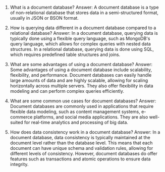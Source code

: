 1. What is a document database?
Answer: A document database is a type of non-relational database that stores data in a semi-structured format, usually in JSON or BSON format.

2. How is querying data different in a document database compared to a relational database?
Answer: In a document database, querying data is typically done using a flexible query language, such as MongoDB's query language, which allows for complex queries with nested data structures. In a relational database, querying data is done using SQL, which requires predefined table structures and joins.

3. What are some advantages of using a document database?
Answer: Some advantages of using a document database include scalability, flexibility, and performance. Document databases can easily handle large amounts of data and are highly scalable, allowing for scaling horizontally across multiple servers. They also offer flexibility in data modeling and can perform complex queries efficiently.

4. What are some common use cases for document databases?
Answer: Document databases are commonly used in applications that require flexible data modeling, such as content management systems, e-commerce platforms, and social media applications. They are also well-suited for real-time analytics and processing of big data.

5. How does data consistency work in a document database?
Answer: In a document database, data consistency is typically maintained at the document level rather than the database level. This means that each document can have unique schema and validation rules, allowing for different levels of consistency. However, document databases do offer features such as transactions and atomic operations to ensure data integrity.